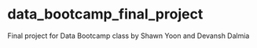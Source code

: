 # data_bootcamp_final_project
Final project for Data Bootcamp class by Shawn Yoon and Devansh Dalmia
